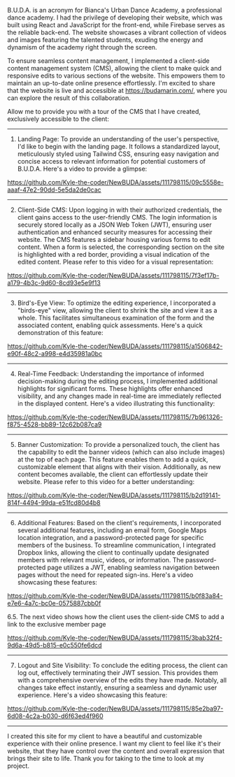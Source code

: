 B.U.D.A. is an acronym for Bianca's Urban Dance Academy, a professional dance academy. I had the privilege of developing their website, which was built using React  and JavaScript for the front-end, while Firebase serves as the reliable back-end. The website showcases a vibrant collection of videos and images featuring the talented students, exuding the energy and dynamism of the academy right through the screen.

To ensure seamless content management, I implemented a client-side content management system (CMS), allowing the client to make quick and responsive edits to various sections of the website. This empowers them to maintain an up-to-date online presence effortlessly. I'm excited to share that the website is live and accessible at https://budamarin.com/, where you can explore the result of this collaboration.

Allow me to provide you with a tour of the CMS that I have created, exclusively accessible to the client:

---

1. Landing Page: To provide an understanding of the user's perspective, I'd like to begin with the landing page. It follows a standardized layout, meticulously styled using Tailwind CSS, ensuring easy navigation and concise access to relevant information for potential customers of B.U.D.A. Here's a video to provide a glimpse:

https://github.com/Kyle-the-coder/NewBUDA/assets/111798115/09c5558e-aaaf-47e2-90dd-5e5da2de0cac


---

2. Client-Side CMS: Upon logging in with their authorized credentials, the client gains access to the user-friendly CMS. The login information is securely stored locally as a JSON Web Token (JWT), ensuring user authentication and enhanced security measures for accessing their website. The CMS features a sidebar housing various forms to edit content. When a form is selected, the corresponding section on the site is highlighted with a red border, providing a visual indication of the edited content. Please refer to this video for a visual representation: 


https://github.com/Kyle-the-coder/NewBUDA/assets/111798115/7f3ef17b-a179-4b3c-9d60-8cd93e5e9f13

---

3. Bird's-Eye View: To optimize the editing experience, I incorporated a "birds-eye" view, allowing the client to shrink the site and view it as a whole. This facilitates simultaneous examination of the form and the associated content, enabling quick assessments. Here's a quick demonstration of this feature:



https://github.com/Kyle-the-coder/NewBUDA/assets/111798115/a1506842-e90f-48c2-a998-e4d35981a0bc

---

4. Real-Time Feedback: Understanding the importance of informed decision-making during the editing process, I implemented additional highlights for significant forms. These highlights offer enhanced visibility, and any changes made in real-time are immediately reflected in the displayed content. Here's a video illustrating this functionality:


https://github.com/Kyle-the-coder/NewBUDA/assets/111798115/7b961326-f875-4528-bb89-12c62b087ca9

---

5. Banner Customization: To provide a personalized touch, the client has the capability to edit the banner videos (which can also include images) at the top of each page. This feature enables them to add a quick, customizable element that aligns with their vision. Additionally, as new content becomes available, the client can effortlessly update their website. Please refer to this video for a better understanding: 

https://github.com/Kyle-the-coder/NewBUDA/assets/111798115/b2d19141-814f-4494-99da-e51fcd80d4b8

---

6. Additional Features: Based on the client's requirements, I incorporated several additional features, including an email form, Google Maps location integration, and a password-protected page for specific members of the business. To streamline communication, I integrated Dropbox links, allowing the client to continually update designated members with relevant music, videos, or information. The password-protected page utilizes a JWT, enabling seamless navigation between pages without the need for repeated sign-ins. Here's a video showcasing these features: 


https://github.com/Kyle-the-coder/NewBUDA/assets/111798115/b0f83a84-e7e6-4a7c-bc0e-0575887cbb0f

6.5. The next video shows how the client uses the client-side CMS to add a link to the exclusive member page


https://github.com/Kyle-the-coder/NewBUDA/assets/111798115/3bab32f4-9d6a-49d5-b815-e0c550fe6dcd

---


7. Logout and Site Visibility: To conclude the editing process, the client can log out, effectively terminating their JWT session. This provides them with a comprehensive overview of the edits they have made. Notably, all changes take effect instantly, ensuring a seamless and dynamic user experience. Here's a video showcasing this feature:


https://github.com/Kyle-the-coder/NewBUDA/assets/111798115/85e2ba97-6d08-4c2a-b030-d6f63ed4f960

---

I created this site for my client to have a beautiful and customizable experience with their online presence. I want my client to feel like it's their website, that they have control over the content and overall expression that brings their site to life. Thank you for taking to the time to look at my project.
